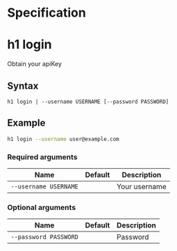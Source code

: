 # Specification

# h1 login

Obtain your apiKey

## Syntax

```h1 login | --username USERNAME [--password PASSWORD]```
## Example

```bash
h1 login --username user@example.com
```

### Required arguments

| Name | Default | Description |
| ---- | ------- | ----------- |
| ```--username USERNAME``` |  | Your username |

### Optional arguments

| Name | Default | Description |
| ---- | ------- | ----------- |
| ```--password PASSWORD``` |  | Password |

